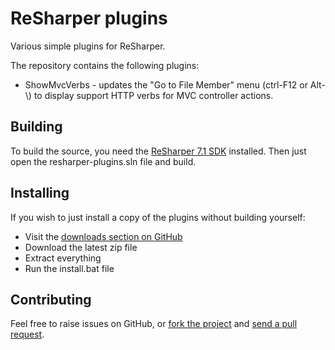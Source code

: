 # ReSharper plugins #

Various simple plugins for ReSharper.

The repository contains the following plugins:

- ShowMvcVerbs - updates the "Go to File Member" menu (ctrl-F12 or Alt-\\) to display support HTTP verbs for MVC controller actions. 

## Building ##

To build the source, you need the [ReSharper 7.1 SDK](http://www.jetbrains.com/resharper/download/index.html) installed. Then just open the resharper-plugins.sln file and build.

## Installing ##

If you wish to just install a copy of the plugins without building yourself:

- Visit the [downloads section on GitHub](https://github.com/JetBrains/resharper-plugins/downloads)
- Download the latest zip file
- Extract everything
- Run the install.bat file

## Contributing ##

Feel free to raise issues on GitHub, or [fork the project](http://help.github.com/fork-a-repo/) and [send a pull request](http://help.github.com/send-pull-requests/).
